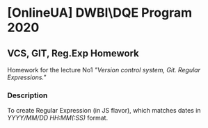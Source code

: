 # \[OnlineUA\] DWBI\DQE Program 2020

## VCS, GIT, Reg.Exp Homework

Homework for the lecture No1 *"Version control system, Git. Regular Expressions."*

### Description 

To create Regular Expression (in JS flavor), which matches dates in *YYYY/MM/DD HH:MM(:SS)* format.
